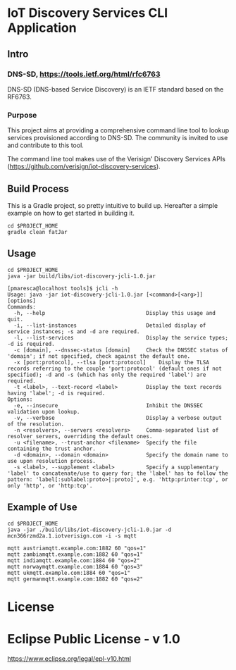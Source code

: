 # IoT Discovery Services CLI Application

## Intro

### DNS-SD, https://tools.ietf.org/html/rfc6763
DNS-SD (DNS-based Service Discovery) is an IETF standard based on the RF6763.

### Purpose
This project aims at providing a comprehensive command line tool to lookup services provisioned according to DNS-SD. The community is invited to use and contribute to this tool.

The command line tool makes use of the Verisign' Discovery Services APIs (https://github.com/verisign/iot-discovery-services).

## Build Process
This is a Gradle project, so pretty intuitive to build up. Hereafter a simple example on how to get started in building it.

```
cd $PROJECT_HOME
gradle clean fatJar
```

## Usage
```
cd $PROJECT_HOME
java -jar build/libs/iot-discovery-jcli-1.0.jar

[pmaresca@localhost tools]$ jcli -h
Usage: java -jar iot-discovery-jcli-1.0.jar [<command>[<arg>]] [options]
Commands:
  -h, --help                              	Display this usage and quit.            
  -i, --list-instances                    	Detailed display of service instances; -s and -d are required.
  -l, --list-services                     	Display the service types; -d is required.
  -c [domain], --dnssec-status [domain]   	Check the DNSSEC status of 'domain'; if not specified, check against the default one.
  -x [port:protocol], --tlsa [port:protocol]	Display the TLSA records referring to the couple 'port:protocol' (default ones if not specified); -d and -s (which has only the required 'label') are required.
  -t <label>, --text-record <label>       	Display the text records having 'label'; -d is required.
Options:
  -e, --insecure                          	Inhibit the DNSSEC validation upon lookup.
  -v, --verbose                           	Display a verbose output of the resolution.
  -n <resolvers>, --servers <resolvers>   	Comma-separated list of resolver servers, overriding the default ones.
  -u <filename>, --trust-anchor <filename>	Specify the file containing the trust anchor.
  -d <domain>, --domain <domain>          	Specify the domain name to use upon resolution process.
  -s <label>, --supplement <label>        	Specify a supplementary 'label' to concatenate/use to query for; the 'label' has to follow the pattern: 'label[:sublabel:proto>|:proto]', e.g. 'http:printer:tcp', or only 'http', or 'http:tcp'.
```

## Example of Use
```
cd $PROJECT_HOME
java -jar ./build/libs/iot-discovery-jcli-1.0.jar -d mcn366rzmd2a.1.iotverisign.com -i -s mqtt

mqtt austriamqtt.example.com:1882 60 "qos=1"
mqtt zambiamqtt.example.com:1882 60 "qos=1"
mqtt indiamqtt.example.com:1884 60 "qos=2"
mqtt norwaymqtt.example.com:1884 60 "qos=3"
mqtt ukmqtt.example.com:1884 60 "qos=1"
mqtt germanmqtt.example.com:1882 60 "qos=2"
```

# License
Eclipse Public License - v 1.0
=======
https://www.eclipse.org/legal/epl-v10.html
